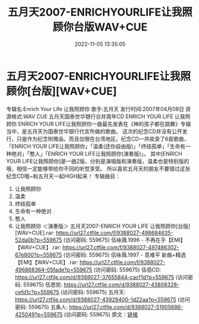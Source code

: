 ﻿---
title: 五月天2007-ENRICHYOURLIFE让我照顾你台版WAV+CUE
date: 2022-11-05 13:35:05
categories: WAV车载音乐、镜像
tags: 华语中文
---
# 五月天2007-ENRICHYOURLIFE让我照顾你[台版][WAV+CUE]

专辑名:Enrich Your Life 让我照顾你
歌手:五月天
发行时间:2007年04月08日
资源格式:WAV CUE
五月天国泰世华银行合并周年CD
ENRICH YOUR LIFE 让我照顾你
ENRICH YOUR
LIFE让我照顾你一曲最先发表在《神的孩子都在跳舞》专辑当中，是五月天为国泰世华银行代言所做的歌曲。
这次的纪念CD并没有公开发行，只是作为纪念附赠品，而且仅限在台湾地区。纪念CD一共收录了6首歌曲，「ENRICH YOUR
LIFE让我照顾你」「温柔(还你自由版)」「终结孤单」「生命有一种绝对」「憨人」「ENRICH YOUR
LIFE让我照顾你(演奏版)」。
其中[ENRICH YOUR
LIFE让我照顾你]是一曲2版，分别是演唱版和演奏版，温柔也是特别版的哦，相信一定能够带给你不同的听觉享受。
所以喜欢五月天的朋友不要错过这张纪念CD哦~和五月天一起HIGH起来！
专辑曲目：
01. 让我照顾你
02. 温柔
03. 终结孤单
04. 生命有一种绝对
05. 憨人
06. 让我照顾你 ＜演奏版＞
五月天2007-ENRICH YOUR LIFE 让我照顾你[台版][WAV+CUE].rar: https://url27.ctfile.com/f/9388027-498684635-52da0b?p=559675
(访问密码: 559675)
伍咏薇.1996 - 不再在乎【EMI】【WAV+CUE】.rar: https://url27.ctfile.com/f/9388027-497486302-67e800?p=559675
(访问密码: 559675)
伍咏薇.1997 - 意难平 新曲+精选【EMI】【WAV+CUE】.rar: https://url27.ctfile.com/f/9388027-496868364-05fade?p=559675
(访问密码: 559675)
伍佰CD: https://url27.ctfile.com/d/9388027-37655844-cacf1d?p=559675
(访问密码: 559675)
伍思凯: https://url27.ctfile.com/d/9388027-43808328-cefd1c?p=559675
(访问密码: 559675)
五月天: https://url27.ctfile.com/d/9388027-43929400-1d22aa?p=559675
(访问密码: 559675)
五条人: https://url27.ctfile.com/d/9388027-51905686-425049?p=559675
(访问密码: 559675)
原文：[链接](https://blog.sina.com.cn/s/blog_1647c7e760103105j.html)